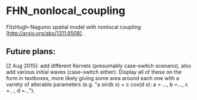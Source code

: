 # FHN_nonlocal_coupling
FitzHugh-Nagumo spatial model with nonlocal coupling [http://arxiv.org/abs/1311.6508] .

Future plans: 
-
[2 Aug 2015]:
add different Kernels (presumably case-switch scenario), also add various initial waves
(case-switch either). Display all of these on the form in textboxes, 
more likely giving some area around each one with a variety of alterable parameters 
(e.g. "a sin(b x) + c cos(d x): a = ..., b =..., c =..., d =..."). 
